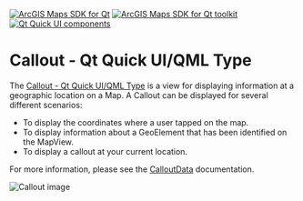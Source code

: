 [![ArcGIS Maps SDK for Qt](https://img.shields.io/badge/ArcGIS%20Maps%20SDK%20for%20Qt-0b5394)](https://developers.arcgis.com/qt/) [![ArcGIS Maps SDK for Qt toolkit](https://img.shields.io/badge/ArcGIS%20Maps%20SDK%20for%20Qt%20toolkit-ea4d13)](https://github.com/Esri/arcgis-maps-sdk-toolkit-qt) [![Qt Quick UI components](https://img.shields.io/badge/Qt%20Qt%20Quick%20UI%20components-ea4d13)](../../toolkitcpp/)

# Callout - Qt Quick UI/QML Type

The [Callout - Qt Quick UI/QML Type](https://developers.arcgis.com/qt/toolkit/api-reference/qml-esri-arcgisruntime-toolkit-callout.html) is a view for displaying information at a geographic location on a Map. A Callout can be displayed for several different scenarios:

- To display the coordinates where a user tapped on the map.
- To display information about a GeoElement that has been identified on the MapView.
- To display a callout at your current location.

For more information, please see the [CalloutData](https://developers.arcgis.com/qt/toolkit/api-reference/qml-callout.html#calloutData-prop) documentation.

![Callout image](https://developers.arcgis.com/qt/toolkit/api-reference/images/callout.png)